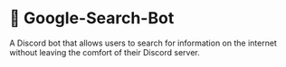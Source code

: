 # 🔎 Google-Search-Bot
A Discord bot that allows users to search for information on the internet without leaving the comfort of their Discord server.
